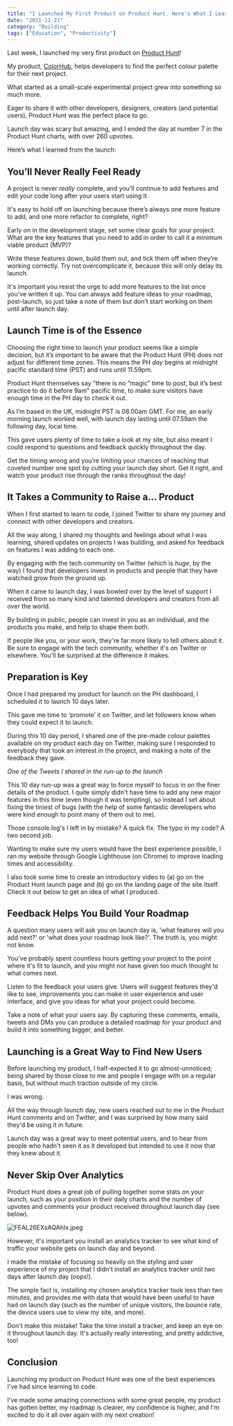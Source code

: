 ```yaml
---
title: "I Launched My First Product on Product Hunt. Here's What I Learned"
date: "2021-11-21"
category: "Building"
tags: ["Education", "Productivity"]
---
```


Last week, I launched my very first product on [Product Hunt](https://www.producthunt.com)!

My product, [ColorHub](https://colorhub.vercel.app), helps developers to find the perfect colour palette for their next project.

What started as a small-scale experimental project grew into something so much more.

Eager to share it with other developers, designers, creators (and potential users), Product Hunt was the perfect place to go.

Launch day was scary but amazing, and I ended the day at number 7 in the Product Hunt charts, with over 260 upvotes.

Here’s what I learned from the launch:

## You’ll Never Really Feel Ready

A project is never _really_ complete, and you’ll continue to add features and edit your code long after your users start using it.

It's easy to hold off on launching because there’s always one more feature to add, and one more refactor to complete, right?

Early on in the development stage, set some clear goals for your project. What are the key features that you need to add in order to call it a minimum viable product (MVP)?

Write these features down, build them out, and tick them off when they’re working correctly. Try not overcomplicate it, because this will only delay its launch.

It's important you resist the urge to add more features to the list once you’ve written it up. You can always add feature ideas to your roadmap, post-launch, so just take a note of them but don’t start working on them until after launch day.

## Launch Time is of the Essence

Choosing the right time to launch your product seems like a simple decision, but it’s important to be aware that the Product Hunt (PH) does not adjust for different time zones. This means the PH _day_ begins at midnight pacific standard time (PST) and runs until 11.59pm.

Product Hunt themselves say "there is no “magic” time to post, but it’s best practice to do it before 9am" pacific time, to make sure visitors have enough time in the PH day to check it out.

As I’m based in the UK, midnight PST is 08.00am GMT. For me, an early morning launch worked well, with launch day lasting until 07.59am the following day, local time.

This gave users plenty of time to take a look at my site, but also meant I could respond to questions and feedback quickly throughout the day.

Get the timing wrong and you’re limiting your chances of reaching that coveted number one spot by cutting your launch day short. Get it right, and watch your product rise through the ranks throughout the day!

## It Takes a Community to Raise a… Product

When I first started to learn to code, I joined Twitter to share my journey and connect with other developers and creators.

All the way along, I shared my thoughts and feelings about what I was learning, shared updates on projects I was building, and asked for feedback on features I was adding to each one.

By engaging with the tech community on Twitter (which is _huge_, by the way) I found that developers invest in products and people that they have watched grow from the ground up.

When it came to launch day, I was bowled over by the level of support I received from so many kind and talented developers and creators from all over the world.

By building in public, people can invest in you as an individual, and the products you make, and help to shape them both.

If people like you, or your work, they're far more likely to tell others about it. Be sure to engage with the tech community, whether it's on Twitter or elsewhere. You'll be surprised at the difference it makes.

## Preparation is Key

Once I had prepared my product for launch on the PH dashboard, I scheduled it to launch 10 days later.

This gave me time to ‘promote’ it on Twitter, and let followers know when they could expect it to launch.

During this 10 day period, I shared one of the pre-made colour palettes available on my product each day on Twitter, making sure I responded to everybody that took an interest in the project, and making a note of the feedback they gave.

_One of the Tweets I shared in the run-up to the launch_

This 10 day run-up was a great way to force myself to focus in on the finer details of the product. I quite simply didn't have time to add any new major features in this time (even though it was tempting), so instead I set about fixing the tiniest of bugs (with the help of some fantastic developers who were kind enough to point many of them out to me).

Those console.log's I left in by mistake? A quick fix. The typo in my code? A two second job.

Wanting to make sure my users would have the best experience possible, I ran my website through Google Lighthouse (on Chrome) to improve loading times and accessibility.

I also took some time to create an introductory video to (a) go on the Product Hunt launch page and (b) go on the landing page of the site itself. Check it out below to get an idea of what I produced.

## Feedback Helps You Build Your Roadmap

A question many users will ask you on launch day is, 'what features will you add next?' or 'what does your roadmap look like?'. The truth is, you might not know.

You've probably spent countless hours getting your project to the point where it's fit to launch, and you might not have given too much thought to what comes next.

Listen to the feedback your users give. Users will suggest features they'd like to see, improvements you can make in user experience and user interface, and give you ideas for what your project could become.

Take a note of what your users say. By capturing these comments, emails, tweets and DMs you can produce a detailed roadmap for your product and build it into something bigger, and better.

## Launching is a Great Way to Find New Users

Before launching my product, I half-expected it to go almost-unnoticed; being shared by those close to me and people I engage with on a regular basis, but without much traction outside of my circle.

I was wrong.

All the way through launch day, new users reached out to me in the Product Hunt comments and on Twitter, and I was surprised by how many said they'd be using it in future.

Launch day was a great way to meet potential users, and to hear from people who hadn't seen it as it developed but intended to use it now that they knew about it.

## Never Skip Over Analytics

Product Hunt does a great job of pulling together some stats on your launch, such as your position in their daily charts and the number of upvotes and comments your product received throughout launch day (see below).

![FEAL26EXsAQAhIx.jpeg](https://cdn.hashnode.com/res/hashnode/image/upload/v1636908603509/klhBB7w4-.jpeg)

However, it's important you install an analytics tracker to see what kind of traffic your website gets on launch day and beyond.

I made the mistake of focusing so heavily on the styling and user experience of my project that I didn't install an analytics tracker until two days after launch day (oops!).

The simple fact is, installing my chosen analytics tracker took less than two minutes, and provides me with data that would have been useful to have had on launch day (such as the number of unique visitors, the bounce rate, the device users use to view my site, and more).

Don't make this mistake! Take the time install a tracker, and keep an eye on it throughout launch day. It's actually really interesting, and pretty addictive, too!

## Conclusion

Launching my product on Product Hunt was one of the best experiences I've had since learning to code.

I've made some amazing connections with some great people, my product has gotten better, my roadmap is clearer, my confidence is higher, and I'm excited to do it all over again with my next creation!
